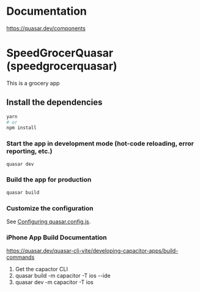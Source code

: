# Documentation
https://quasar.dev/components

# SpeedGrocerQuasar (speedgrocerquasar)

This is a grocery app

## Install the dependencies
```bash
yarn
# or
npm install
```

### Start the app in development mode (hot-code reloading, error reporting, etc.)
```bash
quasar dev
```


### Build the app for production
```bash
quasar build
```

### Customize the configuration
See [Configuring quasar.config.js](https://v2.quasar.dev/quasar-cli-vite/quasar-config-js).

### iPhone App Build Documentation
https://quasar.dev/quasar-cli-vite/developing-capacitor-apps/build-commands

1. Get the capactor CLI
2. quasar build -m capacitor -T ios --ide
3. quasar dev -m capacitor -T ios
